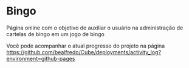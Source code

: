 # Bingo

Página online com o objetivo de auxiliar o usuário na administração de cartelas de bingo em um jogo de bingo

Você pode acompanhar o atual progresso do projeto na página https://github.com/bealfredo/Cube/deployments/activity_log?environment=github-pages
